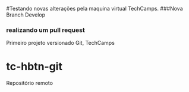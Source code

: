 #Testando novas alterações pela maquina virtual TechCamps.
###Nova Branch Develop
### realizando um pull request
Primeiro projeto versionado Git, TechCamps
# tc-hbtn-git
Repositório remoto
